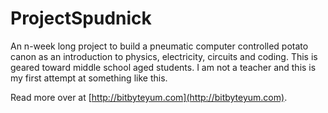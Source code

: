 # ProjectSpudnick
An n-week long project to build a pneumatic computer controlled potato canon as an introduction to physics, electricity, circuits and coding. This is geared toward middle school aged students. I am not a teacher and this is my first attempt at something like this.

Read more over at [http://bitbyteyum.com](http://bitbyteyum.com).
